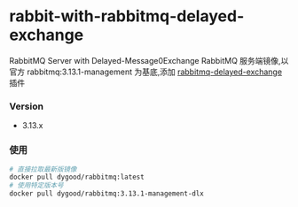 # rabbit-with-rabbitmq-delayed-exchange
RabbitMQ Server with Delayed-Message0Exchange
RabbitMQ 服务端镜像,以官方 rabbitmq:3.13.1-management 为基底,添加 [rabbitmq-delayed-exchange](https://github.com/rabbitmq/rabbitmq-delayed-message-exchange) 插件

### Version
- 3.13.x

### 使用
```bash
# 直接拉取最新版镜像
docker pull dygood/rabbitmq:latest
# 使用特定版本号
docker pull dygood/rabbitmq:3.13.1-management-dlx
```
